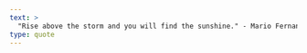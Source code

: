 ```yaml
---
text: >
  "Rise above the storm and you will find the sunshine." - Mario Fernandez
type: quote
---
```


